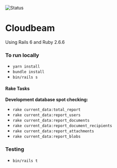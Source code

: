 ![Status](https://github.com/kaledoux/cloudbeam/actions/workflows/verify.yml/badge.svg)

# Cloudbeam
Using Rails 6 and Ruby 2.6.6


### To run locally
-  `yarn install`
-  `bundle install`
-  `bin/rails s`

#### Rake Tasks
**Development database spot checking:**
- `rake current_data:total_report`
- `rake current_data:report_users`
- `rake current_data:report_documents`
- `rake current_data:report_document_recipients`
- `rake current_data:report_attachments`
- `rake current_data:report_blobs`

### Testing
- `bin/rails t`
